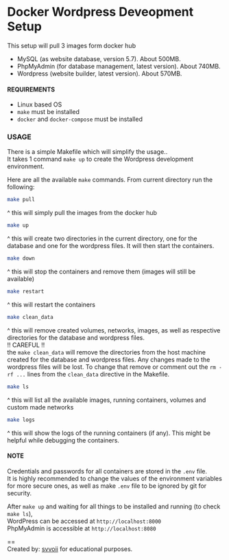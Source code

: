# Docker Wordpress Deveopment Setup

This setup will pull 3 images form docker hub
- MySQL (as website database, version 5.7). About 500MB.
- PhpMyAdmin (for database management, latest version). About 740MB.
- Wordpress (website builder, latest version). About 570MB.

#### REQUIREMENTS
- Linux based OS
- `make` must be installed
- `docker` and `docker-compose` must be installed

### USAGE
There is a simple Makefile which will simplify the usage..  
It takes 1 command `make up` to create the Wordpress development environment.  

Here are all the available `make` commands.
From current directory run the following:
``` bash
make pull
``` 
^ this will simply pull the images from the docker hub

```bash
make up
``` 
^ this will create two directories in the current directory, one for the database and one for the wordpress files. It will then start the containers.

```bash
make down
```
^ this will stop the containers and remove them (images will still be available)

```bash
make restart
```  
^ this will restart the containers

```bash
make clean_data
``` 
^ this will remove created volumes, networks, images, as well as respective directories for the database and wordpress files.  
!! CAREFUL !!  
the `make clean_data` will remove the directories from the host machine created for the database and wordpress files. Any changes made to the wordpress files will be lost. To change that remove or comment out the `rm -rf ...` lines from the `clean_data` directive in the Makefile.

```bash
make ls
``` 
^ this will list all the available images, running containers, volumes and custom made networks

```bash
make logs
``` 
^ this will show the logs of the running containers (if any). This might be helpful while debugging the containers.

#### NOTE   
Credentials and passwords for all containers are stored in the `.env` file.  
It is highly recommended to change the values of the environment variables for more secure ones, as well as make `.env` file to be ignored by git for security.

After `make up` and waiting for all things to be installed and running (to check `make ls`),   
WordPress can be accessed at `http://localhost:8000`  
PhpMyAdmin is accessible at `http://localhost:8080`

==  
Created by: [svvoii](https://github.com/svvoii) for educational purposes.
